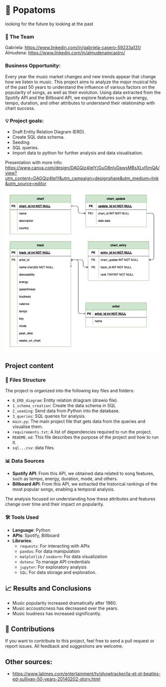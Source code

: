 # 🎵 Popatoms
looking for the future by looking at the past

### 👥 The Team
Gabriela: https://www.linkedin.com/in/gabriela-casero-59233a131/
Almudena: https://www.linkedin.com/in/almudenamcastro/

### Business Opportunity: 
Every year the music market changes and new trends appear that change how we listen to music. 
This project aims to analyze the major musical hits of the past 50 years to understand the influence of various factors on the popularity of songs, as well as their evolution. Using data extracted from the Spotify API and the Billboard API, we explore features such as energy, tempo, duration, and other attributes to understand their relationship with chart success.

### 💡 Project goals: 
- Draft Entity Relation Diagram (ERD).
- Create SQL data schema.
- Seeding. 
- SQL queries. 
- Import data to python for further analysis and data visualisation. 

Presentation with more info: https://www.canva.com/design/DAGQjz4IelY/GuO8nIyDawsMBsXLvI5mQA/view?utm_content=DAGQjz4IelY&utm_campaign=designshare&utm_medium=link&utm_source=editor


![ERD](image.png)

## Project content
### 📁 Files Structure
The project is organized into the following key files and folders:

- `0_ERD_diagram`: Entity relation driagram (drawio file).  
- `1_schema_creation`: Create the data schema in SQL
- `2_seeding`: Send data from Python into the database.
- `3_queries`: SQL queries for analysis.
- `main.py`: The main project file that gets data from the queries and visualise them. 
- `requirements.txt`: A list of dependencies required to run the project.
- `README.md`: This file describes the purpose of the project and how to run it.
- `sql...csv`: data files. 

### 📊 Data Sources

- **Spotify API**: From this API, we obtained data related to song features, such as tempo, energy, duration, mode, and others.
- **Billboard API**: From this API, we extracted the historical rankings of the most popular songs, enabling a temporal analysis.
  
The analysis focused on understanding how these attributes and features change over time and their impact on popularity.

### 🛠️ Tools Used

- **Language**: Python
- **APIs**: Spotify, Billboard
- **Libraries**:
  - `requests`: For interacting with APIs
  - `pandas`: For data manipulation
  - `matplotlib` / `seaborn`: For data visualization
  - `dotenv`: To manage API credentials
  - `jupyter`: For exploratory analysis
  - `SQL`: For data storage and exploration. 


## 📈 Results and Conclusions

- Music popularity increased dramatically after 1960. 
- Music accousticness has decreased over the years. 
- Music loudness has increased significantly. 


## 📝 Contributions

If you want to contribute to this project, feel free to send a pull request or report issues. All feedback and suggestions are welcome.

## Other sources: 
- https://www.latimes.com/entertainment/tv/showtracker/la-et-st-beatles-ed-sullivan-50-years-20140202-story.html

